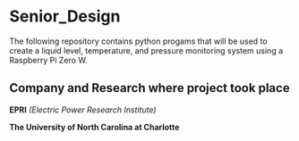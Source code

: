 # Senior_Design

The following repository contains python progams that will be used to create a liquid level, temperature, and pressure monitoring system using a Raspberry Pi Zero W.

## Company and Research where project took place

**EPRI** *(Electric Power Research Institute)*

**The University of North Carolina at Charlotte**
